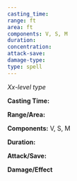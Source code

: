 ```yaml
---
casting_time: 
range: ft
area: ft
components: V, S, M
duration: 
concentration: 
attack-save: 
damage-type: 
type: spell
---
```

*Xx-level type*

**Casting Time:** 

**Range/Area:**

**Components:** V, S, M 

**Duration:** 

**Attack/Save:** 

**Damage/Effect** 